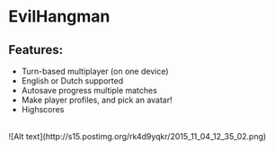 # EvilHangman

## Features:
*	Turn-based multiplayer (on one device)
*	English or Dutch supported
*	Autosave progress multiple matches
*	Make player profiles, and pick an avatar!
*	Highscores<br/>
<br/>
![Alt text](http://s15.postimg.org/rk4d9yqkr/2015_11_04_12_35_02.png)
